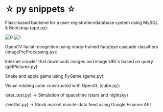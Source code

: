 # ☆ py snippets ☆ #

Flask-based backend for a user-registration/database system using MySQL & Bootstrap (app.py):

![0](https://i.imgur.com/8o5FVs7.png)
![1](https://i.imgur.com/Mth4Pg6.png)

OpenCV facial recognition using ready-trained face/eye cascade classifiers (imagePreProcessing.py):

Internet crawler that downloads images and image URL's based on query (getPictures.py):

Snake and apple game using PyGame (game.py):

Visual rotating cube constructed with OpenGL (cube.py):

(star_test.py) -> Simulation of spacetime (stars and nightsky)

(liveGet.py) -> Stock market minute-data feed using Google Finance API

